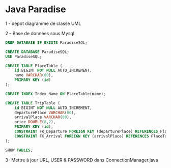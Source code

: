 # Java Paradise

1 - depot diagramme de classe UML 

2 - Base de données sous Mysql

```SQL
DROP DATABASE IF EXISTS ParadiseSQL;

CREATE DATABASE ParadiseSQL;
USE ParadiseSQL;

CREATE TABLE PlaceTable (
    id BIGINT NOT NULL AUTO_INCREMENT,
    name VARCHAR(80),
    PRIMARY KEY (id)
);

CREATE INDEX Index_Name ON PlaceTable(name); 

CREATE TABLE TripTable (
    id BIGINT NOT NULL AUTO_INCREMENT,
    departurePlace VARCHAR(80),
    arrivalPlace VARCHAR(80),
    price DOUBLE(8,2),
    PRIMARY KEY (id),
    CONSTRAINT FK_Departure FOREIGN KEY (departurePlace) REFERENCES PlaceTable(name),
    CONSTRAINT FK_Arrival FOREIGN KEY (arrivalPlace) REFERENCES PlaceTable(name)
);

SHOW TABLES;
```

3- Mettre à jour URL, USER & PASSWORD dans ConnectionManager.java
